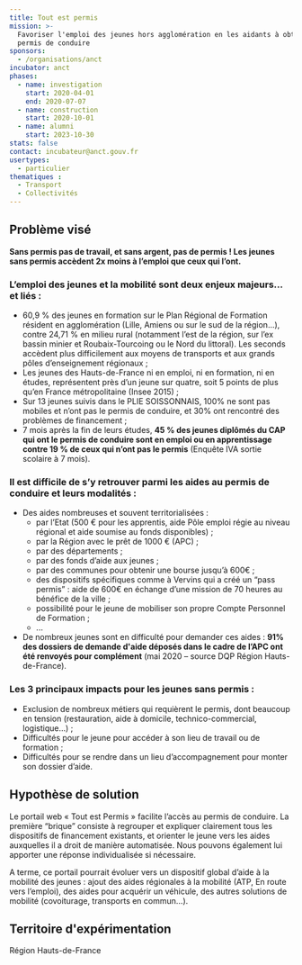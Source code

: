 ```yaml
---
title: Tout est permis
mission: >-
  Favoriser l'emploi des jeunes hors agglomération en les aidants à obtenir le
  permis de conduire
sponsors:
  - /organisations/anct
incubator: anct
phases:
  - name: investigation
    start: 2020-04-01
    end: 2020-07-07
  - name: construction
    start: 2020-10-01
  - name: alumni
    start: 2023-10-30
stats: false
contact: incubateur@anct.gouv.fr
usertypes:
  - particulier
thematiques : 
  - Transport
  - Collectivités
---
```


## Problème visé

**Sans permis pas de travail, et sans argent, pas de permis ! Les jeunes sans permis accèdent 2x moins à l’emploi que ceux qui l’ont.**

### L’emploi des jeunes et la mobilité sont deux enjeux majeurs... et liés :

- 60,9 % des jeunes en formation sur le Plan Régional de Formation résident en agglomération (Lille, Amiens ou sur le sud de la région...), contre 24,71 % en milieu rural (notamment l’est de la région, sur l’ex
  bassin minier et Roubaix-Tourcoing ou le Nord du littoral). Les seconds accèdent plus difficilement aux moyens de transports et aux grands pôles d’enseignement régionaux ;
- Les jeunes des Hauts-de-France ni en emploi, ni en formation, ni en études, représentent près d’un jeune sur quatre, soit 5 points de plus qu’en France métropolitaine (Insee 2015) ;
- Sur 13 jeunes suivis dans le PLIE SOISSONNAIS, 100% ne sont pas mobiles et n’ont pas le permis de conduire, et 30% ont rencontré des problèmes de financement ;
- 7 mois après la fin de leurs études, **45 % des jeunes diplômés du CAP qui ont le permis de conduire sont en emploi ou en apprentissage contre 19 % de ceux qui n’ont pas le permis** (Enquête IVA sortie scolaire à 7 mois).

### Il est difficile de s’y retrouver parmi les aides au permis de conduire et leurs modalités :

- Des aides nombreuses et souvent territorialisées :
  - par l’Etat (500 € pour les apprentis, aide Pôle emploi régie au niveau régional et aide
    soumise au fonds disponibles) ;
  - par la Région avec le prêt de 1000 € (APC) ;
  - par des départements ;
  - par des fonds d’aide aux jeunes ;
  - par des communes pour obtenir une bourse jusqu’à 600€ ;
  - des dispositifs spécifiques comme à Vervins qui a créé un “pass permis” : aide de 600€ en échange d’une mission de 70 heures au bénéfice de la ville ;
  - possibilité pour le jeune de mobiliser son propre Compte Personnel de Formation ;
  - ...
- De nombreux jeunes sont en difficulté pour demander ces aides : **91% des dossiers de demande d'aide déposés dans le cadre de l’APC ont été renvoyés pour complément** (mai 2020 – source DQP Région Hauts-de-France).

### Les 3 principaux impacts pour les jeunes sans permis :

- Exclusion de nombreux métiers qui requièrent le permis, dont beaucoup en tension
  (restauration, aide à domicile, technico-commercial, logistique...) ;
- Difficultés pour le jeune pour accéder à son lieu de travail ou de formation ;
- Difficultés pour se rendre dans un lieu d’accompagnement pour monter son dossier d’aide.

## Hypothèse de solution

Le portail web « Tout est Permis » facilite l’accès au permis de conduire. La première “brique” consiste à regrouper et expliquer clairement tous les dispositifs de financement existants, et orienter le jeune vers les aides auxquelles il a droit de manière automatisée. Nous pouvons également lui apporter une réponse individualisée si nécessaire.

A terme, ce portail pourrait évoluer vers un dispositif global d’aide à la mobilité des jeunes : ajout des aides régionales à la mobilité (ATP, En route vers l’emploi), des aides pour acquérir un véhicule, des autres solutions de mobilité (covoiturage, transports en commun...).

## Territoire d'expérimentation

Région Hauts-de-France
